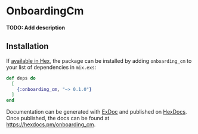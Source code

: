 # OnboardingCm

**TODO: Add description**

## Installation

If [available in Hex](https://hex.pm/docs/publish), the package can be installed
by adding `onboarding_cm` to your list of dependencies in `mix.exs`:

```elixir
def deps do
  [
    {:onboarding_cm, "~> 0.1.0"}
  ]
end
```

Documentation can be generated with [ExDoc](https://github.com/elixir-lang/ex_doc)
and published on [HexDocs](https://hexdocs.pm). Once published, the docs can
be found at <https://hexdocs.pm/onboarding_cm>.

